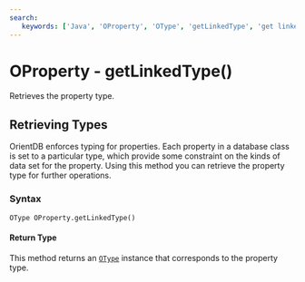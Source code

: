 ```yaml
---
search:
   keywords: ['Java', 'OProperty', 'OType', 'getLinkedType', 'get linked type']
---
```


# OProperty - getLinkedType()

Retrieves the property type.

## Retrieving Types

OrientDB enforces typing for properties.  Each property in a database class is set to a particular type, which provide some constraint on the kinds of data set for the property. Using this method you can retrieve the property type for further operations.

### Syntax

```
OType OProperty.getLinkedType()
```

#### Return Type

This method returns an [`OType`](../OType.md) instance that corresponds to the property type.
